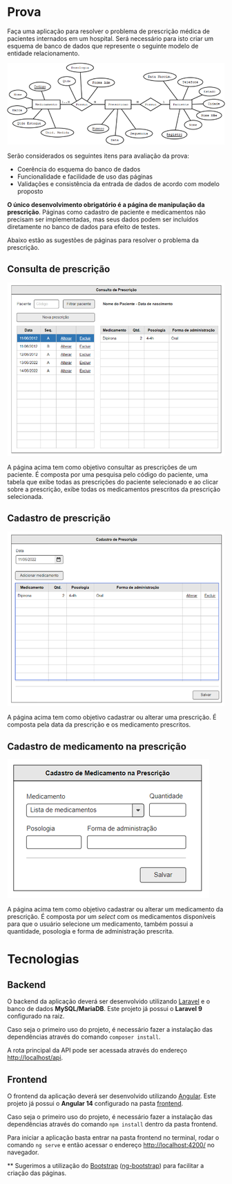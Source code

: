 # Prova

Faça uma aplicação para resolver o problema de prescrição médica de pacientes internados em um hospital. Será necessário para isto criar um esquema de banco de dados que represente o seguinte modelo de entidade relacionamento.

![MER](docs/images/mer.png)

Serão considerados os seguintes itens para avaliação da prova:

- Coerência do esquema do banco de dados
- Funcionalidade e facilidade de uso das páginas
- Validações e consistência da entrada de dados de acordo com modelo proposto

**O único desenvolvimento obrigatório é a página de manipulação da prescrição**. Páginas como cadastro de paciente e medicamentos não precisam ser implementadas, mas seus dados podem ser incluídos diretamente no banco de dados para efeito de testes.

Abaixo estão as sugestões de páginas para resolver o problema da prescrição. 

## Consulta de prescrição

![Consulta de Prescrição](docs/images/consulta-prescricao.png)

A página acima tem como objetivo consultar as prescrições de um paciente. É composta por uma pesquisa pelo código do paciente, uma tabela que exibe todas as prescrições do paciente selecionado e ao clicar sobre a prescrição, exibe todas os medicamentos prescritos da prescrição selecionada. 

## Cadastro de prescrição

![Cadastro de Prescrição](docs/images/cadastro-prescricao.png)

A página acima tem como objetivo cadastrar ou alterar uma prescrição. É composta pela data da prescrição e os medicamento prescritos.

## Cadastro de medicamento na prescrição

![Cadastro de Medicamento na Prescrição](docs/images/cadastro-medicamento-prescricao.png)

A página acima tem como objetivo cadastrar ou alterar um medicamento da prescrição. É composta por um *select* com os medicamentos disponíveis para que o usuário selecione um medicamento, também possui a quantidade, posologia e forma de administração prescrita.

# Tecnologias

## Backend

O backend da aplicação deverá ser desenvolvido utilizando [Laravel](https://laravel.com/docs/9.x) e o banco de dados **MySQL/MariaDB**. Este projeto já possui o **Laravel 9** configurado na raiz.

Caso seja o primeiro uso do projeto, é necessário fazer a instalação das dependências através do comando `composer install`.

A rota principal da API pode ser acessada através do endereço [http://localhost/api](http://localhost/api).

## Frontend

O frontend da aplicação deverá ser desenvolvido utilizando [Angular](https://v14.angular.io/docs). Este projeto já possui o **Angular 14** configurado na pasta [frontend](/frontend/).

Caso seja o primeiro uso do projeto, é necessário fazer a instalação das dependências através do comando `npm install` dentro da pasta frontend.

Para iniciar a aplicação basta entrar na pasta frontend no terminal, rodar o comando `ng serve` e então acessar o endereço [http://localhost:4200/](http://localhost:4200/) no navegador.

** Sugerimos a utilização do [Bootstrap](https://getbootstrap.com/) ([ng-bootstrap](https://ng-bootstrap.github.io/#/home)) para facilitar a criação das páginas.